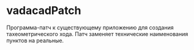 # vadacadPatch
Программа-патч к существующему приложению для создания тахеометрического хода.
Патч заменяет технические наименования пунктов на реальные.
